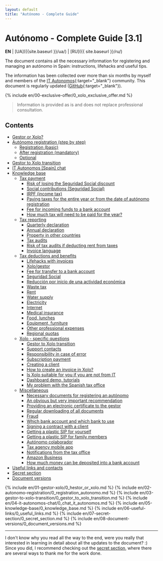```yaml
---
layout: default
title: "Autónomo - Complete Guide"
---
```


# Autónomo - Complete Guide [3.1]

**EN** | [UA]({{site.baseurl }}/ua/) | [RU]({{ site.baseurl }}/ru/)

The document contains all the necessary information for registering and managing an autónomo in Spain: instructions,
lifehacks and useful tips.

The information has been collected over more than six months by myself and members of the
[IT Autonomos](https://bit.ly/it-autonomos-spain-eng){:target="_blank"} community.
This document is regularly updated ([GitHub](https://bit.ly/it-autonomos-github){:target="_blank"}).

{% include en/00-exclusive-offer/0_xolo_exclusive_offer.md %}

> Information is provided as is and does not replace professional consultation.

## Contents

- [Gestor or Xolo?](#gestor-or-xolo)
- [Autónomo registration (step by step)](#autónomo-registration-step-by-step)
    - [Registration (basic)](#registration-basic)
    - [After registration (mandatory)](#after-registration-mandatory)
    - [Optional](#optional)
- [Gestor to Xolo transition](#gestor-to-xolo-transition)
- [IT Autonomos [Spain] chat](#it-autonomos-spain-chat)
- [Knowledge base](#knowledge-base)
    - [Tax payment](#tax-payment)
        - [Risk of losing the Seguridad Social discount](#risk-of-losing-the-seguridad-social-discount)
        - [Social contributions (Seguridad Social)](#social-contributions-seguridad-social)
        - [IRPF (income tax)](#irpf-income-tax)
        - [Paying taxes for the entire year or from the date of autónomo registration](#paying-taxes-for-the-entire-year-or-from-the-date-of-autónomo-registration)
        - [Fee for incoming funds to a bank account](#fee-for-incoming-funds-to-a-bank-account)
        - [How much tax will need to be paid for the year?](#how-much-tax-will-need-to-be-paid-for-the-year)
    - [Tax reporting](#tax-reporting)
        - [Quarterly declaration](#quarterly-declaration)
        - [Annual declaration](#annual-declaration)
        - [Property in other countries](#property-in-other-countries)
        - [Tax audits](#tax-audits)
        - [Risk of tax audits if deducting rent from taxes](#risk-of-tax-audits-if-deducting-rent-from-taxes)
        - [Invoice language](#invoice-language)
    - [Tax deductions and benefits](#tax-deductions-and-benefits)
        - [Lifehacks with invoices](#lifehacks-with-invoices)
        - [Xolo/gestor](#xologestor)
        - [Fee for transfer to a bank account](#fee-for-transfer-to-a-bank-account)
        - [Seguridad Social](#seguridad-social)
        - [Reducción por inicio de una actividad económica](#reducción-por-inicio-de-una-actividad-económica)
        - [Waste tax](#waste-tax)
        - [Rent](#rent)
        - [Water supply](#water-supply)
        - [Electricity](#electricity)
        - [Internet](#internet)
        - [Medical insurance](#medical-insurance)
        - [Food, lunches](#food-lunches)
        - [Equipment, furniture](#equipment-furniture)
        - [Other professional expenses](#other-professional-expenses)
        - [Regional quotas](#regional-quotas)
    - [Xolo - specific questions](#xolo---specific-questions)
        - [Gestor to Xolo transition](#gestor-to-xolo-transition-1)
        - [Support contacts](#support-contacts)
        - [Responsibility in case of error](#responsibility-in-case-of-error)
        - [Subscription payment](#subscription-payment)
        - [Creating a client](#creating-a-client)
        - [How to create an invoice in Xolo?](#how-to-create-an-invoice-in-xolo)
        - [Is Xolo suitable for you if you are not from IT](#is-xolo-suitable-for-you-if-you-are-not-from-it)
        - [Dashboard demo, tutorials](#dashboard-demo-tutorials)
        - [My problem with the Spanish tax office](#my-problem-with-the-spanish-tax-office)
    - [Miscellaneous](#miscellaneous)
        - [Necessary documents for registering an autónomo](#necessary-documents-for-registering-an-autónomo)
        - [An obvious but very important recommendation](#an-obvious-but-very-important-recommendation)
        - [Providing an electronic certificate to the gestor](#providing-an-electronic-certificate-to-the-gestor)
        - [Regular downloading of all documents](#regular-downloading-of-all-documents)
        - [Fraud](#fraud)
        - [Which bank account and which bank to use](#which-bank-account-and-which-bank-to-use)
        - [Signing a contract with a client](#signing-a-contract-with-a-client)
        - [Getting a plastic SIP for yourself](#getting-a-plastic-sip-for-yourself)
        - [Getting a plastic SIP for family members](#getting-a-plastic-sip-for-family-members)
        - [Autónomo colaborador](#autónomo-colaborador)
        - [Tax agency mobile app](#tax-agency-mobile-app)
        - [Notifications from the tax office](#notifications-from-the-tax-office)
        - [Amazon Business](#amazon-business)
        - [How much money can be deposited into a bank account](#how-much-money-can-be-deposited-into-a-bank-account)
- [Useful links and contacts](#useful-links-and-contacts)
- [Secret section](#secret-section)
- [Document versions](#document-versions)

{% include en/01-gestor-xolo/0_hestor_or_xolo.md %}
{% include en/02-autonomo-registration/0_registration_autonomo.md %}
{% include en/03-gestor-to-xolo-transition/0_gestor_to_xolo_transition.md %}
{% include en/04-it-autonomos-chat/0_chat_it_autonomos.md %}
{% include en/05-knowledge-base/0_knowledge_base.md %}
{% include en/06-useful-links/0_useful_links.md %}
{% include en/07-secret-section/0_secret_section.md %}
{% include en/08-document-versions/0_document_versions.md %}

---

I don't know why you read all the way to the end, were you really that interested in learning in detail about all the
updates to the document? :)
Since you did, I recommend checking out the [secret section](#secret-section), where there are several ways to thank
me for the work done.
